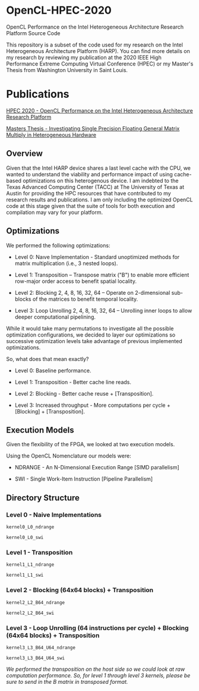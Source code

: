 # OpenCL-HPEC-2020
OpenCL Performance on the Intel Heterogeneous Architecture Research Platform Source Code

This repository is a subset of the code used for my research on the Intel Heterogeneous Architecture Platform (HARP).
You can find more details on my research by reviewing my publication at the 2020 IEEE High Performance Extreme Computing Virtual Conference (HPEC) or my Master's Thesis from Washington University in Saint Louis.

# Publications

[HPEC 2020 - OpenCL Performance on the Intel Heterogeneous Architecture Research Platform](https://ieeexplore.ieee.org/abstract/document/9286213/)

[Masters Thesis - Investigating Single Precision Floating General Matrix Multiply in Heterogeneous Hardware](https://openscholarship.wustl.edu/eng_etds/536/)

## Overview

Given that the Intel HARP device shares a last level cache with the CPU, we wanted to understand the viability and performance impact of using cache-based optimizations on this heterogenous device. I am indebted to the Texas Advanced Computing Center (TACC) at The University of Texas at
Austin for providing the HPC resources that have contributed to my research results and publications. I am only including the optimized OpenCL code at this stage given that the suite of tools for both execution and compilation may vary for your platform.


## Optimizations

We performed the following optimizations:

* Level 0: Naıve Implementation - Standard unoptimized methods for matrix multiplication (i.e., 3 nested loops).

* Level 1: Transposition – Transpose matrix ("B") to enable more efficient row-major order access to benefit spatial locality.

* Level 2: Blocking 2, 4, 8, 16, 32, 64 – Operate on 2-dimensional sub-blocks of the matrices to benefit temporal locality.

* Level 3: Loop Unrolling 2, 4, 8, 16, 32, 64 – Unrolling inner loops to allow deeper computational pipelining.

While it would take many permutations to investigate all the possible optimization configurations, we decided to layer our optimizations so successive optimization levels take advantage of previous implemented optimizations. 

So, what does that mean exactly?

* Level 0: Baseline performance.

* Level 1: Transposition - Better cache line reads.

* Level 2: Blocking - Better cache reuse + [Transposition].

* Level 3: Increased throughput - More computations per cycle + [Blocking] + [Transposition].


## Execution Models

Given the flexibility of the FPGA, we looked at two execution models.

Using the OpenCL Nomenclature our models were:

* NDRANGE -  An N-Dimensional Execution Range [SIMD parallelism]

* SWI - Single Work-Item Instruction [Pipeline Parallelism] 

## Directory Structure

### Level 0 - Naive Implementations

    kernel0_L0_ndrange
    
    kernel0_L0_swi
 
### Level 1 - Transposition
 
    kernel1_L1_ndrange
    
    kernel1_L1_swi

### Level 2 - Blocking (64x64 blocks) + Transposition
    
    kernel2_L2_B64_ndrange
    
    kernel2_L2_B64_swi

### Level 3 - Loop Unrolling (64 instructions per cycle) + Blocking (64x64 blocks) + Transposition

    kernel3_L3_B64_U64_ndrange
    
    kernel3_L3_B64_U64_swi

*We performed the transposition on the host side so we could look at raw computation performance. So, for level 1 through level 3 kernels, please be sure to send in the B matrix in transposed format.*

